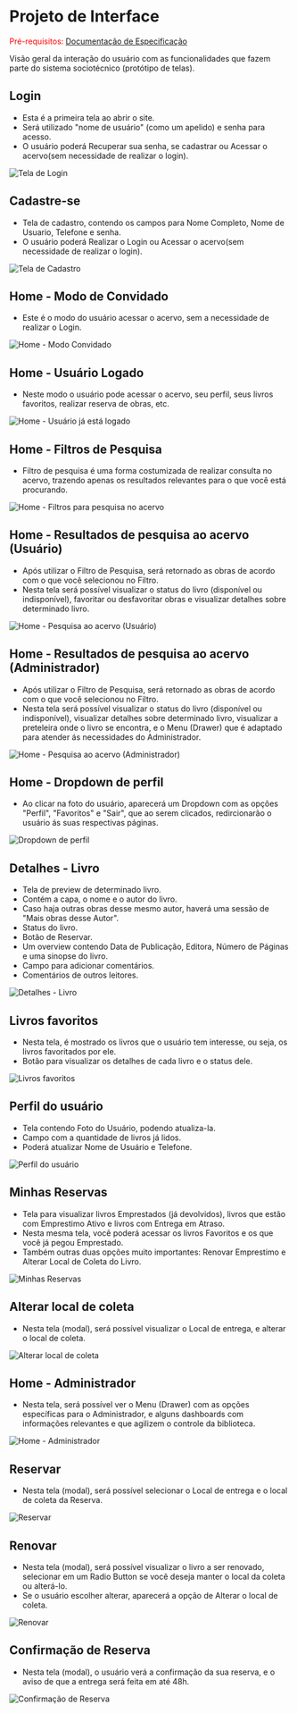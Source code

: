 
# Projeto de Interface

<span style="color:red">Pré-requisitos: <a href="2-Especificação do Projeto.md"> Documentação de Especificação</a></span>

Visão geral da interação do usuário com as funcionalidades que fazem parte do sistema sociotécnico (protótipo de telas).

## Login

- Esta é a primeira tela ao abrir o site.
- Será utilizado "nome de usuário" (como um apelido) e senha para acesso.
- O usuário poderá Recuperar sua senha, se cadastrar ou Acessar o acervo(sem necessidade de realizar o login).


![Tela de Login](https://github.com/ICEI-PUC-Minas-PMV-ADS/pmv-ads-2023-2-e5-proj-empext-t1-pmv-ads-2023-2-e5-projgestaobiblioteca/blob/main/docs/img/Login.png)

## Cadastre-se

- Tela de cadastro, contendo os campos para Nome Completo, Nome de Usuario, Telefone e senha.
- O usuário poderá Realizar o Login ou Acessar o acervo(sem necessidade de realizar o login).

![Tela de Cadastro](https://github.com/ICEI-PUC-Minas-PMV-ADS/pmv-ads-2023-2-e5-proj-empext-t1-pmv-ads-2023-2-e5-projgestaobiblioteca/blob/main/docs/img/Cadastro.png)

## Home - Modo de Convidado

- Este é o modo do usuário acessar o acervo, sem a necessidade de realizar o Login.

![Home - Modo Convidado](https://github.com/ICEI-PUC-Minas-PMV-ADS/pmv-ads-2023-2-e5-proj-empext-t1-pmv-ads-2023-2-e5-projgestaobiblioteca/blob/main/docs/img/Home%20-%20guest.png)

## Home - Usuário Logado

- Neste modo o usuário pode acessar o acervo, seu perfil, seus livros favoritos, realizar reserva de obras, etc.

![Home - Usuário já está logado](https://github.com/ICEI-PUC-Minas-PMV-ADS/pmv-ads-2023-2-e5-proj-empext-t1-pmv-ads-2023-2-e5-projgestaobiblioteca/blob/main/docs/img/home-logado.png)

## Home - Filtros de Pesquisa

- Filtro de pesquisa é uma forma costumizada de realizar consulta no acervo, trazendo apenas os resultados relevantes para o que você está procurando.

![Home - Filtros para pesquisa no acervo](https://github.com/ICEI-PUC-Minas-PMV-ADS/pmv-ads-2023-2-e5-proj-empext-t1-pmv-ads-2023-2-e5-projgestaobiblioteca/blob/main/docs/img/Home%20-%20Filtros.png)

## Home - Resultados de pesquisa ao acervo (Usuário)

- Após utilizar o Filtro de Pesquisa, será retornado as obras de acordo com o que você selecionou no Filtro.
- Nesta tela será possível visualizar o status do livro (disponível ou indisponível), favoritar ou desfavoritar obras e visualizar detalhes sobre determinado livro.

![Home - Pesquisa ao acervo (Usuário)](https://github.com/ICEI-PUC-Minas-PMV-ADS/pmv-ads-2023-2-e5-proj-empext-t1-pmv-ads-2023-2-e5-projgestaobiblioteca/blob/main/docs/img/pesquisa-acervo-usuario.png)

## Home - Resultados de pesquisa ao acervo (Administrador)

- Após utilizar o Filtro de Pesquisa, será retornado as obras de acordo com o que você selecionou no Filtro.
- Nesta tela será possível visualizar o status do livro (disponível ou indisponível), visualizar detalhes sobre determinado livro, visualizar a preteleira onde o livro se encontra, e o Menu (Drawer) que é adaptado para atender ás necessidades do Administrador.

![Home - Pesquisa ao acervo (Administrador)](https://github.com/ICEI-PUC-Minas-PMV-ADS/pmv-ads-2023-2-e5-proj-empext-t1-pmv-ads-2023-2-e5-projgestaobiblioteca/blob/main/docs/img/pesquisa-acervo-admin.png)

## Home - Dropdown de perfil

- Ao clicar na foto do usuário, aparecerá um Dropdown com as opções "Perfil", "Favoritos" e "Sair", que ao serem clicados, redircionarão o usuário ás suas respectivas páginas.

![Dropdown de perfil](https://github.com/ICEI-PUC-Minas-PMV-ADS/pmv-ads-2023-2-e5-proj-empext-t1-pmv-ads-2023-2-e5-projgestaobiblioteca/blob/main/docs/img/home-dropdown-perfil.png)

## Detalhes - Livro

- Tela de preview de determinado livro.
- Contém a capa, o nome e o autor do livro.
- Caso haja outras obras desse mesmo autor, haverá uma sessão de "Mais obras desse Autor".
- Status do livro.
- Botão de Reservar.
- Um overview contendo Data de Publicação, Editora, Número de Páginas e uma sinopse do livro.
- Campo para adicionar comentários.
- Comentários de outros leitores.

![Detalhes - Livro](https://github.com/ICEI-PUC-Minas-PMV-ADS/pmv-ads-2023-2-e5-proj-empext-t1-pmv-ads-2023-2-e5-projgestaobiblioteca/blob/main/docs/img/preview-comentarios.png)

## Livros favoritos

- Nesta tela, é mostrado os livros que o usuário tem interesse, ou seja, os livros favoritados por ele.
- Botão para visualizar os detalhes de cada livro e o status dele.

![Livros favoritos](https://github.com/ICEI-PUC-Minas-PMV-ADS/pmv-ads-2023-2-e5-proj-empext-t1-pmv-ads-2023-2-e5-projgestaobiblioteca/blob/main/docs/img/favoritos.png)

## Perfil do usuário

- Tela contendo Foto do Usuário, podendo atualiza-la.
- Campo com a quantidade de livros já lidos.
- Poderá atualizar Nome de Usuário e Telefone. 

![Perfil do usuário](https://github.com/ICEI-PUC-Minas-PMV-ADS/pmv-ads-2023-2-e5-proj-empext-t1-pmv-ads-2023-2-e5-projgestaobiblioteca/blob/main/docs/img/perfil-do-usuario.png)

## Minhas Reservas

- Tela para visualizar livros Emprestados (já devolvidos), livros que estão com Emprestimo Ativo e livros com Entrega em Atraso.
- Nesta mesma tela, você poderá acessar os livros Favoritos e os que você já pegou Emprestado.
- Também outras duas opções muito importantes: Renovar Emprestimo e Alterar Local de Coleta do Livro.

![Minhas Reservas](https://github.com/ICEI-PUC-Minas-PMV-ADS/pmv-ads-2023-2-e5-proj-empext-t1-pmv-ads-2023-2-e5-projgestaobiblioteca/blob/main/docs/img/minhas-reservas.png)

## Alterar local de coleta

- Nesta tela (modal), será possível visualizar o Local de entrega, e alterar o local de coleta.

![Alterar local de coleta](https://github.com/ICEI-PUC-Minas-PMV-ADS/pmv-ads-2023-2-e5-proj-empext-t1-pmv-ads-2023-2-e5-projgestaobiblioteca/blob/main/docs/img/alterar-local.png)

## Home - Administrador

- Nesta tela, será possível ver o Menu (Drawer) com as opções específicas para o Administrador, e alguns dashboards com informações relevantes e que agilizem o controle da biblioteca.

![Home - Administrador](https://github.com/ICEI-PUC-Minas-PMV-ADS/pmv-ads-2023-2-e5-proj-empext-t1-pmv-ads-2023-2-e5-projgestaobiblioteca/blob/main/docs/img/home-admin.png)

## Reservar

- Nesta tela (modal), será possível selecionar o Local de entrega e o local de coleta da Reserva. 

![Reservar](https://github.com/ICEI-PUC-Minas-PMV-ADS/pmv-ads-2023-2-e5-proj-empext-t1-pmv-ads-2023-2-e5-projgestaobiblioteca/blob/main/docs/img/reservar.png)

## Renovar

- Nesta tela (modal), será possível visualizar o livro a ser renovado, selecionar em um Radio Button se você deseja manter o local da coleta ou alterá-lo.
- Se o usuário escolher alterar, aparecerá a opção de Alterar o local de coleta.

![Renovar](https://github.com/ICEI-PUC-Minas-PMV-ADS/pmv-ads-2023-2-e5-proj-empext-t1-pmv-ads-2023-2-e5-projgestaobiblioteca/blob/main/docs/img/renovar.png)

## Confirmação de Reserva

- Nesta tela (modal), o usuário verá a confirmação da sua reserva, e o aviso de que a entrega será feita em até 48h.

![Confirmação de Reserva](https://github.com/ICEI-PUC-Minas-PMV-ADS/pmv-ads-2023-2-e5-proj-empext-t1-pmv-ads-2023-2-e5-projgestaobiblioteca/blob/main/docs/img/confirmacao-reserva.png)



